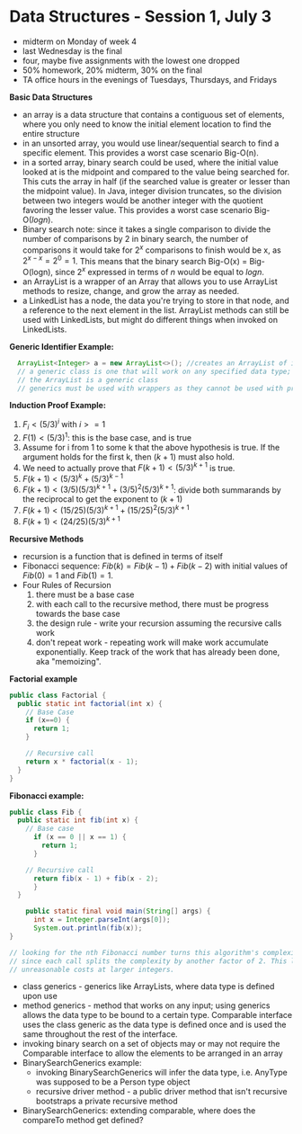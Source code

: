 # Data Structures - Session 1, July 3

* midterm on Monday of week 4
* last Wednesday is the final
* four, maybe five assignments with the lowest one dropped
* 50% homework, 20% midterm, 30% on the final
* TA office hours in the evenings of Tuesdays, Thursdays, and Fridays

**Basic Data Structures**
  * an array is a data structure that contains a contiguous set of elements, where you only need to know the initial element location to find the entire structure
  * in an unsorted array, you would use linear/sequential search to find a specific element. This provides a worst case scenario Big-O(n).
  * in a sorted array, binary search could be used, where the initial value looked at is the midpoint and compared to the value being searched for. This cuts the array in half (if the searched value is greater or lesser than the midpoint value). In Java, integer division truncates, so the division between two integers would be another integer with the quotient favoring the lesser value. This provides a worst case scenario Big-O($logn$).
  * Binary search note: since it takes a single comparison to divide the number of comparisons by 2 in binary search, the number of comparisons it would take for $2^x$ comparisons to finish would be x, as $2^{x-x} = 2^0 = 1$. This means that the binary search Big-O(x) = Big-O(logn), since $2^x$ expressed in terms of $n$ would be equal to $logn$.
  * an ArrayList is a wrapper of an Array that allows you to use ArrayList methods to resize, change, and grow the array as needed.
  * a LinkedList has a node, the data you're trying to store in that node, and a reference to the next element in the list. ArrayList methods can still be used with LinkedLists, but might do different things when invoked on LinkedLists.

**Generic Identifier Example:**
``` java
  ArrayList<Integer> a = new ArrayList<>(); //creates an ArrayList of integers
  // a generic class is one that will work on any specified data type; in this example,
  // the ArrayList is a generic class
  // generics must be used with wrappers as they cannot be used with primitives
```

**Induction Proof Example:**
  1. $F_i < (5/3)^i$ with $i >= 1$
  2. $F(1) < (5/3)^1$: this is the base case, and is true
  3. Assume for i from 1 to some k that the above hypothesis is true. If the argument holds for the first k, then $(k + 1)$ must also hold.
  4. We need to actually prove that $F(k + 1) < (5/3)^{k + 1}$ is true.
  5. $F(k + 1) < (5/3)^k + (5/3)^{k - 1}$
  6. $F(k + 1) < (3/5)(5/3)^{k + 1} + (3/5)^2(5/3)^{k + 1}$: divide both summarands by the reciprocal to get the exponent to $(k + 1)$
  7. $F(k + 1) < (15/25)(5/3)^{k + 1} + (15/25)^2(5/3)^{k + 1}$
  8. $F(k + 1) < (24/25)(5/3)^{k + 1}$

**Recursive Methods**
* recursion is a function that is defined in terms of itself
* Fibonacci sequence: $Fib(k) = Fib(k - 1) + Fib(k - 2)$ with initial values of $Fib(0) = 1$ and $Fib(1) = 1$.
* Four Rules of Recursion
  1. there must be a base case
  2. with each call to the recursive method, there must be progress towards the base case
  3. the design rule - write your recursion assuming the recursive calls work
  4. don't repeat work - repeating work will make work accumulate exponentially. Keep track of the work that has already been done, aka "memoizing".

**Factorial example**
  ``` java
  public class Factorial {
    public static int factorial(int x) {
      // Base Case
      if (x==0) {
        return 1;
      }

      // Recursive call
      return x * factorial(x - 1);
    }
  }
  ```

**Fibonacci example:**
  ``` java
  public class Fib {
    public static int fib(int x) {
      // Base case
	  	if (x == 0 || x == 1) {
		  return 1;
  		}

      // Recursive call
	  	return fib(x - 1) + fib(x - 2);
	  	}
  	}

	  public static final void main(String[] args) {
	  	int x = Integer.parseInt(args[0]);
	  	System.out.println(fib(x));
  }

  // looking for the nth Fibonacci number turns this algorithm's complexity into Big-O(2^n)
  // since each call splits the complexity by another factor of 2. This leads to
  // unreasonable costs at larger integers.
  ```
* class generics - generics like ArrayLists, where data type is defined upon use
* method generics - method that works on any input; using generics allows the data type to be bound to a certain type. Comparable interface uses the class generic as the data type is defined once and is used the same throughout the rest of the interface.
* invoking binary search on a set of objects may or may not require the Comparable interface to allow the elements to be arranged in an array
* BinarySearchGenerics example:
  - invoking BinarySearchGenerics will infer the data type, i.e. AnyType was supposed to be a Person type object
  - recursive driver method - a public driver method that isn't recursive bootstraps a private recursive method
* BinarySearchGenerics: extending comparable, where does the compareTo method get defined?
